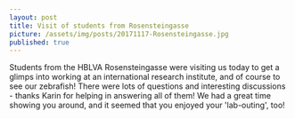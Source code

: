 ```yaml
---
layout: post
title: Visit of students from Rosensteingasse 
picture: /assets/img/posts/20171117-Rosensteingasse.jpg
published: true
---
```

Students from the HBLVA Rosensteingasse were visiting us today to get a glimps into working at an international research institute, and of course to see our zebrafish!
There were lots of questions and interesting discussions - thanks Karin for helping in answering all of them!
We had a great time showing you around, and it seemed that you enjoyed your 'lab-outing', too! 

